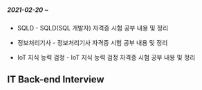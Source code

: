 ##### 2021-02-20 ~



- SQLD - SQLD(SQL 개발자) 자격증 시험 공부 내용 및 정리
- 정보처리기사 - 정보처리기사 자격증 시험 공부 내용 및 정리

- IoT 지식 능력 검정 - IoT 지식 능력 검정 자격증 시험 공부 내용 및 정리



## IT Back-end Interview

